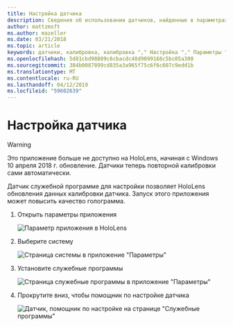 ```yaml
---
title: Настройка датчика
description: Сведения об использовании датчиков, найденные в параметрах HoloLens служебной программе для настройки.
author: mattzmsft
ms.author: mazeller
ms.date: 03/21/2018
ms.topic: article
keywords: датчики, калибровка, калибровка "," Настройка "," Параметры "," Практическое руководство
ms.openlocfilehash: 5d81cbd98809c6cbacdc48d9099168c5bc05a300
ms.sourcegitcommit: 384b0087899cd835a3a965f75c6f6c607c9edd1b
ms.translationtype: MT
ms.contentlocale: ru-RU
ms.lasthandoff: 04/12/2019
ms.locfileid: "59602639"
---
```

# <a name="sensor-tuning"></a>Настройка датчика

>[!WARNING]
>Это приложение больше не доступно на HoloLens, начиная с Windows 10 апреля 2018 г. обновление. Датчики теперь повторной калибровки сами автоматически. 

Датчик служебной программе для настройки позволяет HoloLens обновления данных калибровки датчика. Запуск этого приложения может повысить качество голограмма.

1. Открыть параметры приложения

   ![Параметр приложения в HoloLens](images/settingssensortuning-500px.png)
  
2. Выберите систему

   ![Страница системы в приложение "Параметры"](images/systemsensortuning-500px.png)
  
3. Установите служебные программы

   ![Страница служебные программы в приложение "Параметры"](images/utilitiessensortuning-500px.png)
  
4. Прокрутите вниз, чтобы помощник по настройке датчика

   ![Датчик, помощник по настройке на странице "Служебные программы"](images/sensortuningsettingsapp-500px.png)

